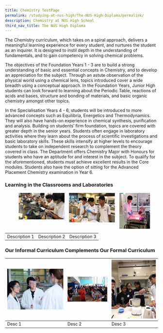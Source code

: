 ```yaml
---
title: Chemistry TestPage
permalink: /studying-at-nus-high/The-NUS-High-Diploma/permalink/
description: Chemistry at NUS High School
third_nav_title: The NUS High Diploma
---
```

The Chemistry curriculum, which takes on a spiral approach, delivers a meaningful learning experience for every student, and nurtures the student as an inquirer. It is designed to instil depth in the understanding of fundamentals, and to gain competency in solving chemical problems.   

The objectives of the Foundation Years 1 - 3 are to build a strong understanding of basic and essential concepts in Chemistry, and to develop an appreciation for the subject. Through an astute observation of the physical world using a chemical lens, topics introduced cover a wide breadth using a conceptual approach.  In the Foundation Years, Junior High students can look forward to learning about the Periodic Table, reactions of acids and bases, structure and bonding of materials, and basic organic chemistry amongst other topics. 

In the Specialisation Years 4 - 6, students will be introduced to more advanced concepts such as Equilibria, Energetics and Thermodynamics. They will also have hands-on experience in chemical synthesis, purification and analysis. Building on students’ firm foundation, topics are covered with greater depth in the senior years. Students often engage in laboratory activities where they learn about the process of scientific investigations and basic laboratory skills. These skills intensify at higher levels to encourage students to take on independent research to complement the theory covered in class.   The Department offers Chemistry Major with Honours for students who have an aptitude for and interest in the subject. To qualify for the aforementioned, students must achieve excellent results in the Core modules. Students also have the option of sitting for the Advanced Placement Chemistry examination in Year 6.

### Learning in the Classrooms and Laboratories

<p><a href="/chemistry/wonderment-in-the-classroom/"><img src="/images/Chemistry/chem1.jpg" style="width:30%;margin-right:15px;margin-left:45px;" align = "left"></a></p>
<p><a href="/chemistry/wonderment-in-the-classroom/"><img src="/images/Chemistry/chem2.jpg" style="width:30%;margin-right:15px;" align = "left"></a></p>
<p><a href="/chemistry/wonderment-in-the-classroom/"><img src="/images/Chemistry/chem3.jpg" style="width:20%;margin-right:15px;" align = "left"></a></p>

<br clear="left"/>

|  |  |  |
|:---:|:---:|:---:|
| Description 1 | Description 2 | Description 3 |

### Our Informal Curriculum Complements Our Formal Curriculum

<table>
	<thead>
		<tr>
			<th style="align: center">
				<img src="/images/chem4.jpg">
			</th>
			<th style="align: center">
				<img src="/images/chem5.jpg">
			</th>
			<th style="align: center">
				<img src="/images/chem6.jpg">
			</th>
		</tr>
	</thead>
	<tbody>
		<tr>
			<td> Desc 1 </td>
			<td> Desc 2 </td>
			<td> Desc 3 </td>
		</tr>
	</tbody>
</table>


